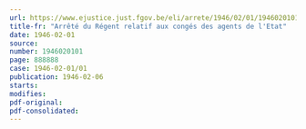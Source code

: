 ```yaml
---
url: https://www.ejustice.just.fgov.be/eli/arrete/1946/02/01/1946020101/justel
title-fr: "Arrêté du Régent relatif aux congés des agents de l'Etat"
date: 1946-02-01
source:
number: 1946020101
page: 888888
case: 1946-02-01/01
publication: 1946-02-06
starts:
modifies:
pdf-original:
pdf-consolidated:
---
```


